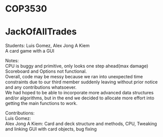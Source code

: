 # COP3530
# JackOfAllTrades
Students: Luis Gomez, Alex Jong A Kiem\
A card game with a GUI 

Notes:\
CPU is buggy and primitive, only looks one step ahead(max damage)\
Scoreboard and Options not functional.\
Overall, code may be messy because we ran into unexpected time constraints due to our third member suddenly leaving without prior notice and any contributions whatsoever. \
We had hoped to be able to incorporate more advanced data structures and/or algorithms, but in the end we decided to allocate more effort into getting the main functions to work. 

Contributions:\
Luis Gomez:  \
Alex Jong A Kiem: Card and deck structure and methods, CPU, Tweaking and linking GUI with card objects,  bug fixing



    

